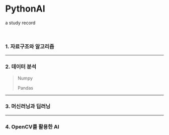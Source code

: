 # PythonAI
a study record

</br>

### 1. 자료구조와 알고리즘 
>
>
>


---



### 2. 데이터 분석
>Numpy
>
>Pandas



---




### 3. 머신러닝과 딥러닝
>
>
>



---



### 4. OpenCV를 활용한 AI
>
>
>



